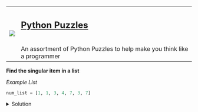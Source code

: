 
<table rules=none>
 <tr>
<td> <img src="https://i.imgur.com/GjPtRPW.png"></td>
<td> <h2><a href="https://joshjetson.github.io">Python Puzzles</a></h2><br>An assortment of Python Puzzles to help make you think like a programmer</td>
</tr>
</table>




**Find the singular item in a list**

*Example List*

```python
num_list = [1, 1, 3, 4, 7, 3, 7]
```

<details><summary>Solution</summary>


> A long solution

```python
num_list.sort()
count = []
singular = 0
check_list = []
for num in num_list:
	count.append(1)
	if len(count) == len(num_list):
		print('The only unique number in the list is: %d' %(singular))
	elif num_list.count(num) < 2:
		singular += num
	elif num_list.count(num) >= 2:
		if num not in check_list:
			check_list.append(num)
			print('The number %d' %(num), 'is a duplicate')
```

> A solution using list comprehension

```python
nums_count = ['singular digit =  {0}'.format(x) for x in num_list if num_list.count(x) == 1]
```

> A solution using lambda

```python
result = lambda x: list(filter(lambda y: (x.count(y) == 1), x))
result(num_list)
```

</details>

